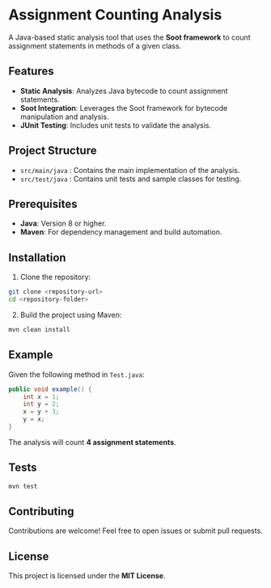 # Assignment Counting Analysis

A Java-based static analysis tool that uses the **Soot framework** to count assignment statements in methods of a given class.

## Features

- **Static Analysis**: Analyzes Java bytecode to count assignment statements.
- **Soot Integration**: Leverages the Soot framework for bytecode manipulation and analysis.
- **JUnit Testing**: Includes unit tests to validate the analysis.

## Project Structure

- `src/main/java` : Contains the main implementation of the analysis.
- `src/test/java` : Contains unit tests and sample classes for testing.

## Prerequisites

- **Java**: Version 8 or higher.
- **Maven**: For dependency management and build automation.

## Installation

1. Clone the repository:

```bash
git clone <repository-url>
cd <repository-folder>
````

2. Build the project using Maven:

```bash
mvn clean install
```

## Example

Given the following method in `Test.java`:

```java
public void example() {
    int x = 1;
    int y = 2;
    x = y + 3;
    y = x;
}
```

The analysis will count **4 assignment statements**.

## Tests

```bash
mvn test
```

## Contributing

Contributions are welcome! Feel free to open issues or submit pull requests.

## License

This project is licensed under the **MIT License**.
